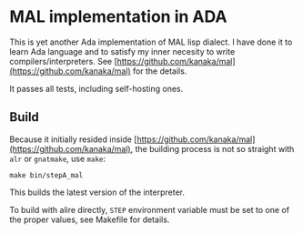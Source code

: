 # MAL implementation in ADA

This is yet another Ada implementation of MAL lisp dialect.
I have done it to learn Ada language and to satisfy my inner
necesity to write compilers/interpreters.
See [https://github.com/kanaka/mal](https://github.com/kanaka/mal) for the details.

It passes all tests, including self-hosting ones.

## Build

Because it initially resided inside [https://github.com/kanaka/mal](https://github.com/kanaka/mal),
the building process is not so straight with `alr` or `gnatmake`, use `make`:

```
make bin/stepA_mal
```
This builds the latest version of the interpreter.

To build with alire directly, `STEP` environment variable must be set to one of the proper values,
see Makefile for details.
